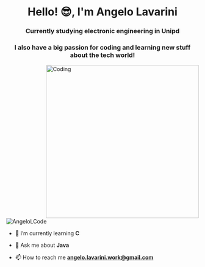 
<h1 align="center">Hello! 😎, I'm Angelo Lavarini</h1>
<h3 align="center">Currently studying electronic engineering in Unipd</h3>
<h3 align="center">I also have a big passion for coding and learning new stuff about the tech world!</h3>
<img align="right" alt="Coding" width="400" src="https://gifdb.com/images/high/coding-animated-laptop-flow-stream-ja04010rm5o68zfk.webp">

<p align="left"> <img src="https://repository-images.githubusercontent.com/588181932/e36ec678-7984-4cdd-8e4c-a3932772ff8e" alt="AngeloLCode" /> </p>

- 🌱 I’m currently learning **C**

- 💬 Ask me about **Java**

- 📫 How to reach me **angelo.lavarini.work@gmail.com**
</p>

